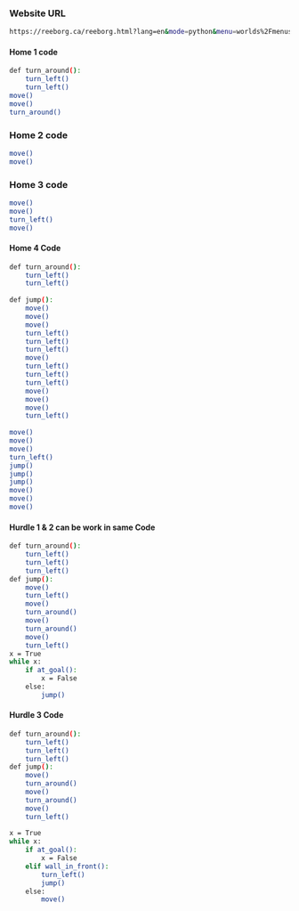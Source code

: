 ### Website URL
```sh
https://reeborg.ca/reeborg.html?lang=en&mode=python&menu=worlds%2Fmenus%2Freeborg_intro_en.json&name=Alone&url=worlds%2Ftutorial_en%2Falone.json
```

#### Home 1 code
```sh
def turn_around():
    turn_left()
    turn_left() 
move()
move()
turn_around()
```
### Home 2 code
```sh
move()
move()
```
### Home 3 code
```sh
move()
move()
turn_left()
move()
```
#### Home 4 Code
```sh
def turn_around():
    turn_left()
    turn_left()
 
def jump():
    move()
    move()
    move()
    turn_left()
    turn_left()
    turn_left()
    move()
    turn_left()
    turn_left()
    turn_left()
    move()
    move()
    move()
    turn_left()
    
move()
move()
move()
turn_left()
jump()
jump()
jump()
move()
move()
move()
```
#### Hurdle 1 & 2 can be work in same Code
```sh
def turn_around():
    turn_left()
    turn_left()
    turn_left()
def jump():
    move()
    turn_left()
    move()
    turn_around()
    move()
    turn_around()
    move()
    turn_left()
x = True
while x:
    if at_goal():
        x = False
    else:
        jump()
```
#### Hurdle 3 Code
```sh
def turn_around():
    turn_left()
    turn_left()
    turn_left()
def jump():
    move()
    turn_around()
    move()
    turn_around()
    move()
    turn_left()
    
x = True
while x:
    if at_goal():
        x = False
    elif wall_in_front():
        turn_left()
        jump()
    else:
        move()
```
  